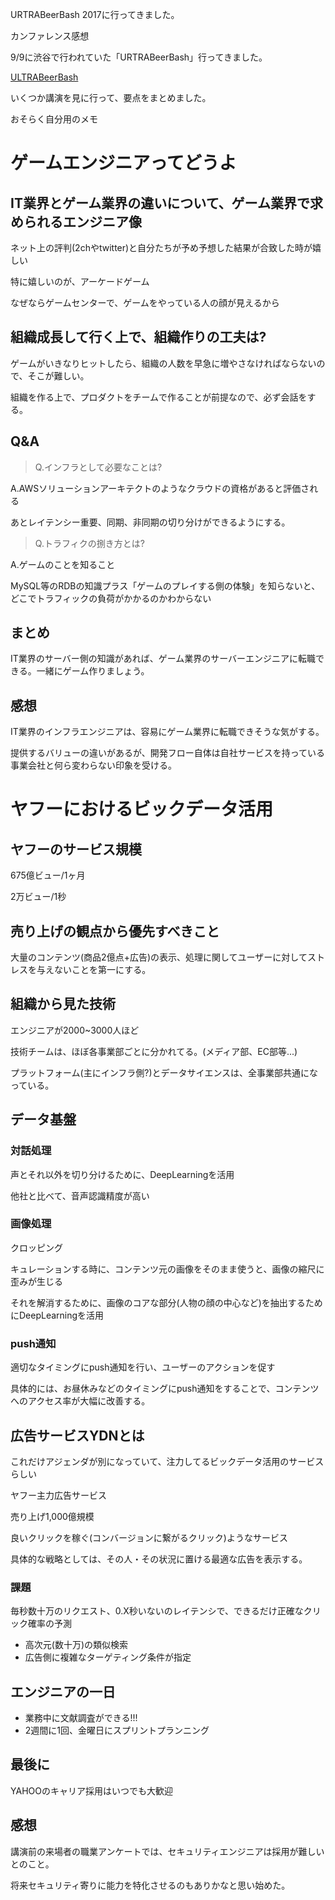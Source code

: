 URTRABeerBash 2017に行ってきました。

カンファレンス感想

9/9に渋谷で行われていた「URTRABeerBash」行ってきました。

[ULTRABeerBash](https://ubb.jp/)

いくつか講演を見に行って、要点をまとめました。

おそらく自分用のメモ

# ゲームエンジニアってどうよ

## IT業界とゲーム業界の違いについて、ゲーム業界で求められるエンジニア像

ネット上の評判(2chやtwitter)と自分たちが予め予想した結果が合致した時が嬉しい

特に嬉しいのが、アーケードゲーム

なぜならゲームセンターで、ゲームをやっている人の顔が見えるから

## 組織成長して行く上で、組織作りの工夫は?

ゲームがいきなりヒットしたら、組織の人数を早急に増やさなければならないので、そこが難しい。

組織を作る上で、プロダクトをチームで作ることが前提なので、必ず会話をする。

## Q&A

> Q.インフラとして必要なことは?

A.AWSソリューションアーキテクトのようなクラウドの資格があると評価される

あとレイテンシー重要、同期、非同期の切り分けができるようにする。

> Q.トラフィクの捌き方とは?

A.ゲームのことを知ること

MySQL等のRDBの知識プラス「ゲームのプレイする側の体験」を知らないと、どこでトラフィックの負荷がかかるのかわからない

## まとめ

IT業界のサーバー側の知識があれば、ゲーム業界のサーバーエンジニアに転職できる。一緒にゲーム作りましょう。

## 感想

IT業界のインフラエンジニアは、容易にゲーム業界に転職できそうな気がする。

提供するバリューの違いがあるが、開発フロー自体は自社サービスを持っている事業会社と何ら変わらない印象を受ける。

# ヤフーにおけるビックデータ活用

## ヤフーのサービス規模

675億ビュー/1ヶ月

2万ビュー/1秒

## 売り上げの観点から優先すべきこと

大量のコンテンツ(商品2億点+広告)の表示、処理に関してユーザーに対してストレスを与えないことを第一にする。

## 組織から見た技術

エンジニアが2000~3000人ほど

技術チームは、ほぼ各事業部ごとに分かれてる。(メディア部、EC部等...)

プラットフォーム(主にインフラ側?)とデータサイエンスは、全事業部共通になっている。

## データ基盤

### 対話処理

声とそれ以外を切り分けるために、DeepLearningを活用

他社と比べて、音声認識精度が高い

### 画像処理

クロッピング

キュレーションする時に、コンテンツ元の画像をそのまま使うと、画像の縮尺に歪みが生じる

それを解消するために、画像のコアな部分(人物の顔の中心など)を抽出するためにDeepLearningを活用

### push通知

適切なタイミングにpush通知を行い、ユーザーのアクションを促す

具体的には、お昼休みなどのタイミングにpush通知をすることで、コンテンツへのアクセス率が大幅に改善する。

## 広告サービスYDNとは

これだけアジェンダが別になっていて、注力してるビックデータ活用のサービスらしい

ヤフー主力広告サービス

売り上げ1,000億規模

良いクリックを稼ぐ(コンバージョンに繋がるクリック)ようなサービス

具体的な戦略としては、その人・その状況に置ける最適な広告を表示する。

### 課題

毎秒数十万のリクエスト、0.X秒いないのレイテンシで、できるだけ正確なクリック確率の予測

- 高次元(数十万)の類似検索
- 広告側に複雑なターゲティング条件が指定

## エンジニアの一日

- 業務中に文献調査ができる!!!
- 2週間に1回、金曜日にスプリントプランニング

## 最後に

YAHOOのキャリア採用はいつでも大歓迎

## 感想

講演前の来場者の職業アンケートでは、セキュリティエンジニアは採用が難しいとのこと。

将来セキュリティ寄りに能力を特化させるのもありかなと思い始めた。
